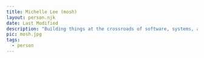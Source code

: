 ```yaml
---
title: Michelle Lee (mosh)
layout: person.njk
date: Last Modified
description: "Building things at the crossroads of software, systems, and society. IPFS squirrel-herder, Google Forms inventor, velodrome racer, dropper posts on cargo bikes, eating red tape and pizza for lunch."
pic: mosh.jpg
tags:
  - person
---
```

